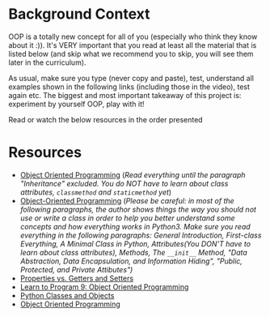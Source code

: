 # Background Context
OOP is a totally new concept for all of you (especially who think they know about it :)). It's VERY important that you read at least all the material that is listed below (and skip what we recommend you to skip, you will see them later in the curriculum).

As usual, make sure you type (never copy and paste), test, understand all examples shown in the following links (including those in the video), test again etc. The biggest and most important takeaway of this project is: experiment by yourself OOP, play with it!

Read or watch the below resources in the order presented


# Resources
- [Object Oriented Programming](https://intranet.alxswe.com/rltoken/i49z6HxrBGRNnixo7ZWbEQ) (*Read everything until the paragraph "Inheritance" excluded. You do NOT have to learn about class attributes, ```classmethod``` and ```staticmethod``` yet*)
- [Object-Oriented Programming](https://intranet.alxswe.com/rltoken/qz3KSn154ia4H2DPaabOzg) (*Please *be careful*: in most of the following paragraphs, the author shows things the way you should not use or write a class in order to help you better understand some concepts and how everything works in Python3. Make sure you read everything in the following paragraphs: General Introduction, First-class Everything, A Minimal Class in Python, Attributes(You DON'T have to learn about class attributes), Methods, The ```__init__``` Method, "Data Abstraction, Data Encapsulation, and Information Hiding", "Public, Protected, and Private Attibutes")*
- [Properties vs. Getters and Setters](https://intranet.alxswe.com/rltoken/Wy2djWXK5b4rnnYlAq_wlA)
- [Learn to Program 9: Object Oriented Programming](https://intranet.alxswe.com/rltoken/MxIOanLf5vG5QeCWek2nqQ)
- [Python Classes and Objects](https://intranet.alxswe.com/rltoken/AoLH4xp5StrQST-Cu0Fg8w)
- [Object Oriented Programming](https://intranet.alxswe.com/rltoken/-vVnWzwR3a3X0H8Oia78Ug)
